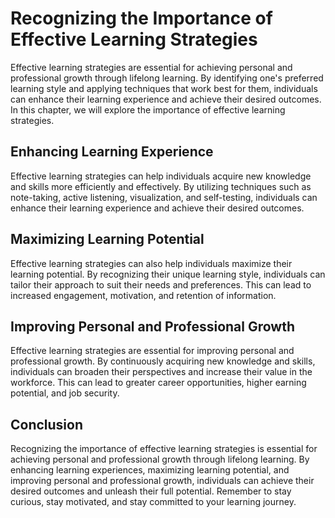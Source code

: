 Recognizing the Importance of Effective Learning Strategies
================================================================================================================

Effective learning strategies are essential for achieving personal and professional growth through lifelong learning. By identifying one's preferred learning style and applying techniques that work best for them, individuals can enhance their learning experience and achieve their desired outcomes. In this chapter, we will explore the importance of effective learning strategies.

Enhancing Learning Experience
-----------------------------

Effective learning strategies can help individuals acquire new knowledge and skills more efficiently and effectively. By utilizing techniques such as note-taking, active listening, visualization, and self-testing, individuals can enhance their learning experience and achieve their desired outcomes.

Maximizing Learning Potential
-----------------------------

Effective learning strategies can also help individuals maximize their learning potential. By recognizing their unique learning style, individuals can tailor their approach to suit their needs and preferences. This can lead to increased engagement, motivation, and retention of information.

Improving Personal and Professional Growth
------------------------------------------

Effective learning strategies are essential for improving personal and professional growth. By continuously acquiring new knowledge and skills, individuals can broaden their perspectives and increase their value in the workforce. This can lead to greater career opportunities, higher earning potential, and job security.

Conclusion
----------

Recognizing the importance of effective learning strategies is essential for achieving personal and professional growth through lifelong learning. By enhancing learning experiences, maximizing learning potential, and improving personal and professional growth, individuals can achieve their desired outcomes and unleash their full potential. Remember to stay curious, stay motivated, and stay committed to your learning journey.
